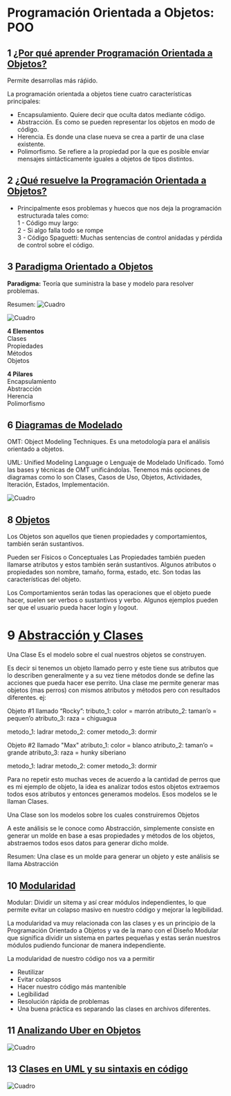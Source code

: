 # Programación Orientada a Objetos: POO

## 1 [¿Por qué aprender Programación Orientada a Objetos?](https://platzi.com/clases/1474-oop/16669-por-que-aprender-programacion-orientada-a-objetos/)

Permite desarrollas más ráṕido.

La programación orientada a objetos tiene cuatro características principales:
- Encapsulamiento. Quiere decir que oculta datos mediante código.
- Abstracción. Es como se pueden representar los objetos en modo de código.
- Herencia. Es donde una clase nueva se crea a partir de una clase existente.
- Polimorfismo. Se refiere a la propiedad por la que es posible enviar mensajes sintácticamente iguales a objetos de tipos distintos.

## 2 [¿Qué resuelve la Programación Orientada a Objetos?](https://platzi.com/clases/1474-oop/16668-que-resuelve-la-programacion-orientada-a-objetos/)

- Principalmente esos problemas y huecos que nos deja la programación estructurada tales como:   
1 - Código muy largo:  
2 - Si algo falla todo se rompe  
3 - Código Spaguetti: Muchas sentencias de control anidadas y pérdida de control sobre el código.  

## 3 [Paradigma Orientado a Objetos](https://platzi.com/clases/1474-oop/16670-paradigma-orientado-a-objetos/)

**Paradigma:** Teoría que suministra la base y modelo para resolver problemas.

Resumen:
![Cuadro](https://static.platzi.com/media/user_upload/Paradigma%20de%20Programacion-POO-cc9b03f3-09ac-4b5d-ab22-18c5a2ab698c.jpg)

![Cuadro](https://static.platzi.com/media/user_upload/%C2%BFQu%C3%A9%20es%20la%20Programaci%C3%B3n%20orientada%20a%20objetos_-ffb6955d-ae7d-4446-96e2-66f071517a77.jpg)

**4 Elementos**  
Clases  
Propiedades  
Métodos  
Objetos  

**4 Pilares**  
Encapsulamiento  
Abstracción  
Herencia  
Polimorfismo  

## 6 [Diagramas de Modelado](https://platzi.com/clases/1474-oop/16673-diagramas-de-modelado/)

OMT: Object Modeling Techniques. Es una metodología para el análisis orientado a objetos.

UML: Unified Modeling Language o Lenguaje de Modelado Unificado. Tomó las bases y técnicas de OMT unificándolas. Tenemos más opciones de diagramas como lo son Clases, Casos de Uso, Objetos, Actividades, Iteración, Estados, Implementación.

![Cuadro](https://static.platzi.com/media/user_upload/UML-a235cec9-9058-46e6-adf3-978742e0b001.jpg)

## 8 [Objetos](https://platzi.com/clases/1474-oop/16675-objetos9415/)

Los Objetos son aquellos que tienen propiedades y comportamientos, también serán sustantivos.

Pueden ser Físicos o Conceptuales
Las Propiedades también pueden llamarse atributos y estos también serán sustantivos. Algunos atributos o propiedades son nombre, tamaño, forma, estado, etc. Son todas las características del objeto.

Los Comportamientos serán todas las operaciones que el objeto puede hacer, suelen ser verbos o sustantivos y verbo. Algunos ejemplos pueden ser que el usuario pueda hacer login y logout.

# 9 [Abstracción y Clases](https://platzi.com/clases/1474-oop/16677-abstraccion-y-clases/)

Una Clase Es el modelo sobre el cual nuestros objetos se construyen.

Es decir si tenemos un objeto llamado perro y este tiene sus atributos que lo describen generalmente y a su vez tiene métodos donde se define las acciones que pueda hacer ese perrito. Una clase me permite generar mas objetos (mas perros) con mismos atributos y métodos pero con resultados diferentes. ej:

Objeto #1 llamado “Rocky”:
tributo_1: color = marrón
atributo_2: taman’o = pequen’o
atributo_3: raza = chiguagua

metodo_1: ladrar
metodo_2: comer
metodo_3: dormir

Objeto #2 llamado "Max"
atributo_1: color = blanco
atributo_2: taman’o = grande
atributo_3: raza = hunky siberiano

metodo_1: ladrar
metodo_2: comer
metodo_3: dormir

Para no repetir esto muchas veces de acuerdo a la cantidad de perros que es mi ejemplo de objeto, la idea es analizar todos estos objetos extraemos todos esos atributos y entonces generamos modelos. Esos modelos se le llaman Clases.

Una Clase son los modelos sobre los cuales construiremos Objetos

A este análisis se le conoce como Abstracción, simplemente consiste en generar un molde en base a esas propiedades y métodos de los objetos, abstraemos todos esos datos para generar dicho molde.

Resumen: Una clase es un molde para generar un objeto y este análisis se llama Abstracción

## 10 [Modularidad](https://platzi.com/clases/1474-oop/16679-modularidad/)

Modular: Dividir un sitema y así crear módulos independientes, lo que permite evitar un colapso masivo en nuestro código y mejorar la legibilidad.

La modularidad va muy relacionada con las clases y es un principio de la Programación Orientado a Objetos y va de la mano con el Diseño Modular que significa dividir un sistema en partes pequeñas y estas serán nuestros módulos pudiendo funcionar de manera independiente.

La modularidad de nuestro código nos va a permitir

- Reutilizar
- Evitar colapsos
- Hacer nuestro código más mantenible
- Legibilidad
- Resolución rápida de problemas
- Una buena práctica es separando las clases en archivos diferentes.

## 11 [Analizando Uber en Objetos](https://platzi.com/clases/1474-oop/16678-analizando-uber-en-objetos/)

![Cuadro](https://static.platzi.com/media/public/uploads/analizando-uber-en-objetos_7648b008-b099-4b0c-a511-a8be36bcd240.png)

## 13 [Clases en UML y su sintaxis en código](https://platzi.com/clases/1474-oop/16681-clases-en-uml-y-su-sintaxis-en-codigo/)

![Cuadro](./13.jpg)

